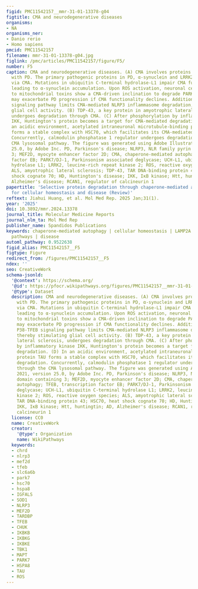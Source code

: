 ```yaml
---
figid: PMC11542157__mmr-31-01-13378-g04
figtitle: CMA and neurodegenerative diseases
organisms:
- NA
organisms_ner:
- Danio rerio
- Homo sapiens
pmcid: PMC11542157
filename: mmr-31-01-13378-g04.jpg
figlink: /pmc/articles/PMC11542157/figure/F5/
number: F5
caption: CMA and neurodegenerative diseases. (A) CMA involves proteins associated
  with PD. The primary pathogenic proteins in PD, α-synuclein and LRRK2, are degraded
  via CMA. Mutations in ubiquitin C-terminal hydrolase-L1 impair CMA functionality,
  leading to α-synuclein accumulation. Upon ROS activation, neuronal cells exposed
  to mitochondrial toxins show a CMA-driven inclination to degrade PARK7/DJ-1. This
  may exacerbate PD progression if CMA functionality declines. Additionally, the P38-TFEB
  signaling pathway limits CMA-mediated NLRP3 inflammasome degradation, thereby stimulating
  glial cell activity. (B) TDP-43, a key protein in amyotrophic lateral sclerosis,
  undergoes degradation through CMA. (C) After phosphorylation by inflammatory kinase
  IKK, Huntington's protein becomes a target for CMA-mediated degradation. (D) In
  an acidic environment, acetylated intraneuronal microtubule-binding protein TAU
  forms a stable complex with HSC70, which facilitates its CMA-mediated degradation.
  Concurrently, calmodulin phosphatase 1 regulator undergoes degradation through the
  CMA lysosomal pathway. The figure was generated using Adobe Illustrator 2021, version
  25.0, by Adobe Inc. PD, Parkinson's disease; NLRP3, NLR family pyrin domain containing
  3; MEF2D, myocyte enhancer factor 2D; CMA, chaperone-mediated autophagy; TFEB, transcription
  factor EB; PARK7/DJ-1, Parkinsonism associated deglycase; UCH-L1, ubiquitin C-terminal
  hydrolase L1; LRRK2, leucine-rich repeat kinase 2; ROS, reactive oxygen species;
  ALS, amyotrophic lateral sclerosis; TDP-43, TAR DNA-binding protein 43; HSC70, heat
  shock cognate 70; HD, Huntington's disease; IKK, IκΒ kinase; Htt, huntingtin; AD,
  Alzheimer's disease; RCAN1, regulator of calcineurin 1
papertitle: 'Selective protein degradation through chaperone‑mediated autophagy: Implications
  for cellular homeostasis and disease (Review)'
reftext: Jiahui Huang, et al. Mol Med Rep. 2025 Jan;31(1).
year: '2025'
doi: 10.3892/mmr.2024.13378
journal_title: Molecular Medicine Reports
journal_nlm_ta: Mol Med Rep
publisher_name: Spandidos Publications
keywords: chaperone-mediated autophagy | cellular homeostasis | LAMP2A | signaling
  pathways | disease
automl_pathway: 0.9522638
figid_alias: PMC11542157__F5
figtype: Figure
redirect_from: /figures/PMC11542157__F5
ndex: ''
seo: CreativeWork
schema-jsonld:
  '@context': https://schema.org/
  '@id': https://pfocr.wikipathways.org/figures/PMC11542157__mmr-31-01-13378-g04.html
  '@type': Dataset
  description: CMA and neurodegenerative diseases. (A) CMA involves proteins associated
    with PD. The primary pathogenic proteins in PD, α-synuclein and LRRK2, are degraded
    via CMA. Mutations in ubiquitin C-terminal hydrolase-L1 impair CMA functionality,
    leading to α-synuclein accumulation. Upon ROS activation, neuronal cells exposed
    to mitochondrial toxins show a CMA-driven inclination to degrade PARK7/DJ-1. This
    may exacerbate PD progression if CMA functionality declines. Additionally, the
    P38-TFEB signaling pathway limits CMA-mediated NLRP3 inflammasome degradation,
    thereby stimulating glial cell activity. (B) TDP-43, a key protein in amyotrophic
    lateral sclerosis, undergoes degradation through CMA. (C) After phosphorylation
    by inflammatory kinase IKK, Huntington's protein becomes a target for CMA-mediated
    degradation. (D) In an acidic environment, acetylated intraneuronal microtubule-binding
    protein TAU forms a stable complex with HSC70, which facilitates its CMA-mediated
    degradation. Concurrently, calmodulin phosphatase 1 regulator undergoes degradation
    through the CMA lysosomal pathway. The figure was generated using Adobe Illustrator
    2021, version 25.0, by Adobe Inc. PD, Parkinson's disease; NLRP3, NLR family pyrin
    domain containing 3; MEF2D, myocyte enhancer factor 2D; CMA, chaperone-mediated
    autophagy; TFEB, transcription factor EB; PARK7/DJ-1, Parkinsonism associated
    deglycase; UCH-L1, ubiquitin C-terminal hydrolase L1; LRRK2, leucine-rich repeat
    kinase 2; ROS, reactive oxygen species; ALS, amyotrophic lateral sclerosis; TDP-43,
    TAR DNA-binding protein 43; HSC70, heat shock cognate 70; HD, Huntington's disease;
    IKK, IκΒ kinase; Htt, huntingtin; AD, Alzheimer's disease; RCAN1, regulator of
    calcineurin 1
  license: CC0
  name: CreativeWork
  creator:
    '@type': Organization
    name: WikiPathways
  keywords:
  - chrd
  - nlrp3
  - mef2d
  - tfeb
  - slc6a6b
  - park7
  - hsc70
  - hspa8
  - IGFALS
  - SOD1
  - NLRP3
  - MEF2D
  - TARDBP
  - TFEB
  - CHUK
  - IKBKB
  - IKBKG
  - IKBKE
  - TBK1
  - MAPT
  - PARK7
  - HSPA8
  - TAU
  - ROS
---
```

